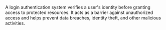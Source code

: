 A login authentication system verifies a user's identity before granting access to protected resources. It acts as a barrier against unauthorized access and helps prevent data breaches, identity theft, and other malicious activities.
